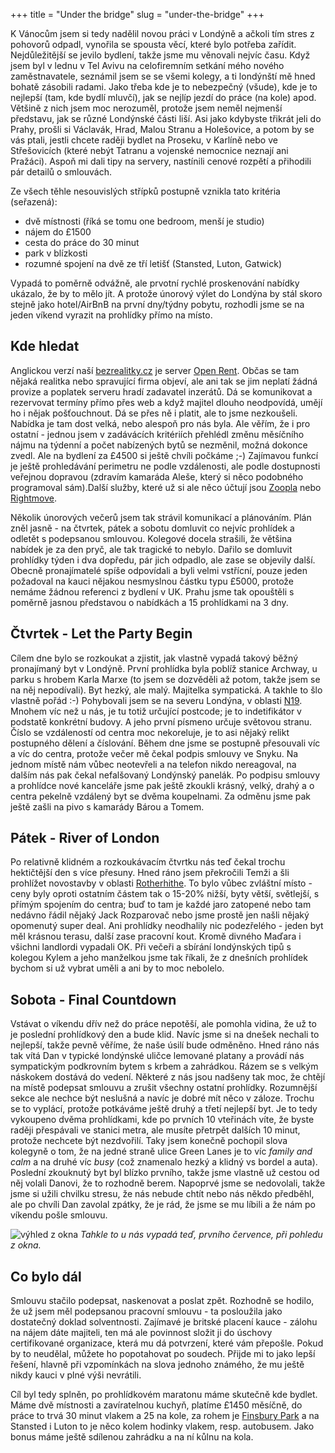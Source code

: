 +++
title = "Under the bridge"
slug = "under-the-bridge"
+++

K Vánocům jsem si tedy nadělil novou práci v Londýně a ačkoli tím stres z pohovorů odpadl, vynořila se spousta věcí, které bylo potřeba zařídit. Nejdůležitější se jevilo bydlení, takže jsme mu věnovali nejvíc času. Když jsem byl v lednu v Tel Avivu na celofiremním setkání mého nového zaměstnavatele, seznámil jsem se se všemi kolegy, a ti londýnští mě hned bohatě zásobili radami. Jako třeba kde je to nebezpečný (všude), kde je to nejlepší (tam, kde bydlí mluvčí), jak se nejlíp jezdí do práce (na kole) apod. Většině z nich jsem moc nerozuměl, protože jsem neměl nejmenší představu, jak se různé Londýnské části liší. Asi jako kdybyste třikrát jeli do Prahy, prošli si Václavák, Hrad, Malou Stranu a Holešovice, a potom by se vás ptali, jestli chcete raději bydlet na Proseku, v Karlíně nebo ve Střešovicích (které nebýt Tatranu a vojenské nemocnice neznají ani Pražáci). Aspoň mi dali tipy na servery, nastínili cenové rozpětí a přihodili pár detailů o smlouvách.

Ze všech těhle nesouvislých střípků postupně vznikla tato kritéria (seřazená):
- dvě místnosti (říká se tomu one bedroom, menší je studio)
- nájem do £1500
- cesta do práce do 30 minut
- park v blízkosti
- rozumné spojení na dvě ze tří letišť (Stansted, Luton, Gatwick)

Vypadá to poměrně odvážně, ale prvotní rychlé proskenování nabídky ukázalo, že by to mělo jít. A protože únorový výlet do Londýna by stál skoro stejně jako hotel/AirBnB na první dny/týdny pobytu, rozhodli jsme se na jeden víkend vyrazit na prohlídky přímo na místo.

## Kde hledat
Anglickou verzí naší [bezrealitky.cz](https://www.bezrealitky.cz/) je server [Open Rent](https://www.openrent.co.uk/). Občas se tam nějaká realitka nebo spravující firma objeví, ale ani tak se jim neplatí žádná provize a poplatek serveru hradí zadavatel inzerátů. Dá se komunikovat a rezervovat termíny přímo přes web a když majitel dlouho neodpovídá, umějí ho i nějak pošťouchnout. Dá se přes ně i platit, ale to jsme nezkoušeli. Nabídka je tam dost velká, nebo alespoň pro nás byla. Ale věřím, že i pro ostatní - jednou jsem v zadávácích kritériích přehlédl změnu měsíčního nájmu na týdenní a počet nabízených bytů se nezměnil, možná dokonce zvedl. Ale na bydlení za £4500 si ještě chvíli počkáme ;-) Zajímavou funkcí je ještě prohledávání perimetru ne podle vzdálenosti, ale podle dostupnosti veřejnou dopravou (zdravím kamaráda Aleše, který si něco podobného programoval sám).Další služby, které už si ale něco účtují jsou [Zoopla](https://www.zoopla.co.uk/) nebo [Rightmove](https://www.rightmove.co.uk).

Několik únorových večerů jsem tak strávil komunikací a plánováním. Plán zněl jasně - na čtvrtek, pátek a sobotu domluvit co nejvíc prohlídek a odletět s podepsanou smlouvou. Kolegové docela strašili, že většina nabídek je za den pryč, ale tak tragické to nebylo. Dařilo se domluvit prohlídky týden i dva dopředu, pár jich odpadlo, ale zase se objevily další. Obecně pronajímatelé spíše odpovídali a byli velmi vstřícní, pouze jeden požadoval na kauci nějakou nesmyslnou částku typu £5000, protože nemáme žádnou referenci z bydlení v UK. Prahu jsme tak opouštěli s poměrně jasnou představou o nabídkách a 15 prohlídkami na 3 dny.

## Čtvrtek - Let the Party Begin
Cílem dne bylo se rozkoukat a zjistit, jak vlastně vypadá takový běžný pronajímaný byt v Londýně. První prohlídka byla poblíž stanice Archway, u parku s hrobem Karla Marxe (to jsem se dozvěděli až potom, takže jsem se na něj nepodívali). Byt hezký, ale malý. Majitelka sympatická. A takhle to šlo vlastně pořád :-) Pohybovali jsem se na severu Londýna, v oblasti [N19](https://goo.gl/maps/iFyrgbzRh1H2). Mnohem víc než u nás, je tu totiž určující postcode; je to indetifikátor v podstatě konkrétní budovy. A jeho první písmeno určuje světovou stranu. Číslo se vzdáleností od centra moc nekoreluje, je to asi nějaký relikt postupného dělení a číslování. Během dne jsme se postupně přesouvali víc a víc do centra, protože večer mě čekal podpis smlouvy ve Snyku. Na jednom místě nám vůbec neotevřeli a na telefon nikdo nereagoval, na dalším nás pak čekal nefalšovaný Londýnský panelák. Po podpisu smlouvy a prohlídce nové kanceláře jsme pak ještě zkoukli krásný, velký, drahý a o centra pekelně vzdálený byt se dvěma koupelnami. Za odměnu jsme pak ještě zašli na pivo s kamarády Bárou a Tomem.

## Pátek - River of London
Po relativně klidném a rozkoukávacím čtvrtku nás teď čekal trochu hektičtější den s více přesuny. Hned ráno jsem překročili Temži a šli prohlížet novostavby v oblasti [Rotherhithe](https://goo.gl/maps/xA6tjRdpwfA2). To bylo vůbec zvláštní místo - ceny byly oproti ostatním částem tak o 15-20% nižší, byty větší, světlejší, s přímým spojením do centra; buď to tam je každé jaro zatopené nebo tam nedávno řádil nějaký Jack Rozparovač nebo jsme prostě jen našli nějaký opomenutý super deal. Ani prohlídky neodhalily nic podezřelého - jeden byt měl krásnou terasu, další zase pracovní kout. Kromě divného Maďara i všichni landlordi vypadali OK. Při večeři a sbírání londýnských tipů s kolegou Kylem a jeho manželkou jsme tak říkali, že z dnešních prohlídek bychom si už vybrat uměli a ani by to moc nebolelo.

## Sobota - Final Countdown
Vstávat o víkendu dřív než do práce nepotěší, ale pomohla vidina, že už to je poslední prohlídkový den a bude klid. Navíc jsme si na dnešek nechali to nejlepší, takže pevně věříme, že naše úsilí bude odměněno. Hned ráno nás tak vítá Dan v typické londýnské uličce lemované platany a provádí nás sympatickým podkrovním bytem s krbem a zahrádkou. Rázem se s velkým náskokem dostává do vedení. Některé z nás jsou nadšeny tak moc, že chtějí na místě podepsat smlouvu a zrušit všechny ostatní prohlídky. Rozumnější sekce ale nechce být neslušná a navíc je dobré mít něco v záloze. Trochu se to vyplácí, protože potkáváme ještě druhý a třetí nejlepší byt. Je to tedy vykoupeno dvěma prohlídkami, kde po prvních 10 vteřinách víte, že byste raději přespávali ve stanici metra, ale musíte přetrpět dalších 10 minut, protože nechcete být nezdvořilí. Taky jsem konečně pochopil slova kolegyně o tom, že na jedné straně ulice Green Lanes je to víc _family and calm_ a na druhé víc _busy_ (což znamenalo hezký a klidný vs bordel a auta). Poslední zkouknutý byt byl blízko prvního, takže jsme vlastně už cestou od něj volali Danovi, že to rozhodně berem. Napoprvé jsme se nedovolali, takže jsme si užili chvilku stresu, že nás nebude chtít nebo nás někdo předběhl, ale po chvíli Dan zavolal zpátky, že je rád, že jsme se mu líbili a že nám po víkendu pošle smlouvu.

![výhled z okna](/content/images/2018/07/stapleton_hall_rd.jpg)
_Tahkle to u nás vypadá teď, prvního července, při pohledu z okna._

## Co bylo dál
Smlouvu stačilo podepsat, naskenovat a poslat zpět. Rozhodně se hodilo, že už jsem měl podepsanou pracovní smlouvu - ta posloužila jako dostatečný doklad solventnosti. Zajímavé je britské placení kauce - zálohu na nájem dáte majiteli, ten má ale povinnost složit ji do úschovy certifikované organizace, která mu dá potvrzení, které vám přepošle. Pokud by to neudělal, můžete ho popotahovat po soudech. Přijde mi to jako lepší řešení, hlavně při vzpomínkách na slova jednoho známého, že mu ještě nikdy kauci v plné výši nevrátili.

Cíl byl tedy splněn, po prohlídkovém maratonu máme skutečně kde bydlet. Máme dvě místnosti a zavíratelnou kuchyň, platíme £1450 měsíčně, do práce to trvá 30 minut vlakem a 25 na kole, za rohem je [Finsbury Park](https://en.wikipedia.org/wiki/Finsbury_Park) a na Stansted i Luton to je něco kolem hodinky vlakem, resp. autobusem. Jako bonus máme ještě sdílenou zahrádku a na ní kůlnu na kola.

